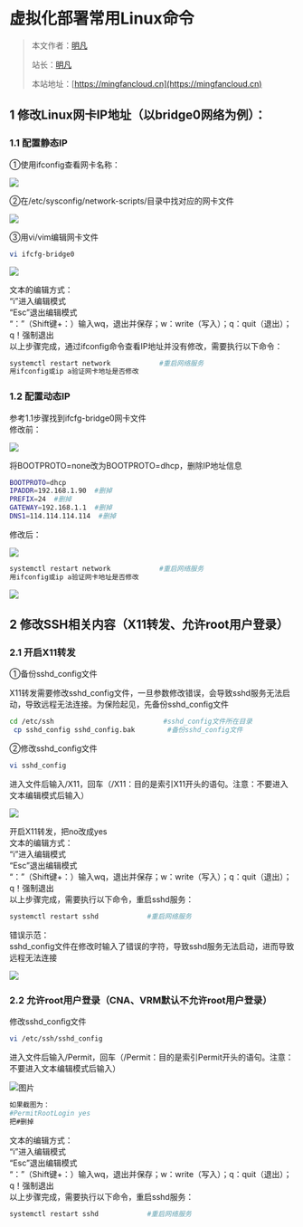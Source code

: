 # 虚拟化部署常用Linux命令

> 本文作者：[明凡]()
>
> 站长：[明凡]()
>
> 本站地址：[https://mingfancloud.cn](https://mingfancloud.cn)

## 1 修改Linux网卡IP地址（以bridge0网络为例）：

### 1.1 配置静态IP

①使用ifconfig查看网卡名称：


![](http://img.mingfancloud.cn/University-studies/cloud-computing/DesktopCloudTechnology/CommonLinuxCommandsForVirtualizationDe/202403301534929.png)

②在/etc/sysconfig/network-scripts/目录中找对应的网卡文件

![](http://img.mingfancloud.cn/University-studies/cloud-computing/DesktopCloudTechnology/CommonLinuxCommandsForVirtualizationDe/202403301640225.png)

③用vi/vim编辑网卡文件

```bash
vi ifcfg-bridge0
```

![](http://img.mingfancloud.cn/University-studies/cloud-computing/DesktopCloudTechnology/CommonLinuxCommandsForVirtualizationDe/202403301641706.png)

文本的编辑方式：  
“i”进入编辑模式  
“Esc”退出编辑模式  
“：”（Shift键+：）输入wq，退出并保存；w：write（写入）；q：quit（退出）；q！强制退出  
以上步骤完成，通过ifconfig命令查看IP地址并没有修改，需要执行以下命令：  

```bash
systemctl restart network            #重启网络服务
用ifconfig或ip a验证网卡地址是否修改
```

### 1.2 配置动态IP

参考1.1步骤找到ifcfg-bridge0网卡文件  
修改前：

![](http://img.mingfancloud.cn/University-studies/cloud-computing/DesktopCloudTechnology/CommonLinuxCommandsForVirtualizationDe/202403301643241.png)

将BOOTPROTO=none改为BOOTPROTO=dhcp，删除IP地址信息

```bash
BOOTPROTO=dhcp
IPADDR=192.168.1.90  #删掉
PREFIX=24  #删掉
GATEWAY=192.168.1.1  #删掉
DNS1=114.114.114.114  #删掉
```

修改后：

![](http://img.mingfancloud.cn/University-studies/cloud-computing/DesktopCloudTechnology/CommonLinuxCommandsForVirtualizationDe/202403301645961.png)

```bash
systemctl restart network            #重启网络服务
用ifconfig或ip a验证网卡地址是否修改
```

![](http://img.mingfancloud.cn/University-studies/cloud-computing/DesktopCloudTechnology/CommonLinuxCommandsForVirtualizationDe/202403301645196.png)

## 2 修改SSH相关内容（X11转发、允许root用户登录）

### 2.1 开启X11转发

①备份sshd_config文件

X11转发需要修改sshd_config文件，一旦参数修改错误，会导致sshd服务无法启动，导致远程无法连接。为保险起见，先备份sshd_config文件

```bash
cd /etc/ssh                           #sshd_config文件所在目录
 cp sshd_config sshd_config.bak        #备份sshd_config文件
```

②修改sshd_config文件
```bash
vi sshd_config
```

进入文件后输入/X11，回车（/X11：目的是索引X11开头的语句。注意：不要进入文本编辑模式后输入）

![](http://img.mingfancloud.cn/University-studies/cloud-computing/DesktopCloudTechnology/CommonLinuxCommandsForVirtualizationDe/202403301647295.png)

开启X11转发，把no改成yes  
文本的编辑方式：  
“i”进入编辑模式  
“Esc”退出编辑模式  
“：”（Shift键+：）输入wq，退出并保存；w：write（写入）；q：quit（退出）；q！强制退出  
以上步骤完成，需要执行以下命令，重启sshd服务：  

```bash
systemctl restart sshd            #重启网络服务
```

错误示范：  
sshd_config文件在修改时输入了错误的字符，导致sshd服务无法启动，进而导致远程无法连接

![](http://img.mingfancloud.cn/University-studies/cloud-computing/DesktopCloudTechnology/CommonLinuxCommandsForVirtualizationDe/202403301648237.png)

### 2.2 允许root用户登录（CNA、VRM默认不允许root用户登录）

修改sshd_config文件

```bash
vi /etc/ssh/sshd_config
```

进入文件后输入/Permit，回车（/Permit：目的是索引Permit开头的语句。注意：不要进入文本编辑模式后输入）

![图片](http://img.mingfancloud.cn/University-studies/cloud-computing/DesktopCloudTechnology/CommonLinuxCommandsForVirtualizationDe/202403301653042.png)

```bash
如果截图为：
#PermitRootLogin yes
把#删掉
```

文本的编辑方式：  
“i”进入编辑模式  
“Esc”退出编辑模式  
“：”（Shift键+：）输入wq，退出并保存；w：write（写入）；q：quit（退出）；q！强制退出  
以上步骤完成，需要执行以下命令，重启sshd服务：  

```bash
systemctl restart sshd            #重启网络服务
```






